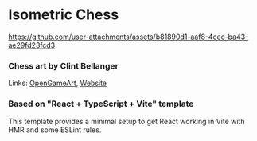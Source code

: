 # Isometric Chess

https://github.com/user-attachments/assets/b81890d1-aaf8-4cec-ba43-ae29fd23fcd3

### Chess art by Clint Bellanger
Links:  [OpenGameArt](https://opengameart.org/content/chess-set-for-gbjam),
[Website](http://clintbellanger.net)

### Based on "React + TypeScript + Vite" template

This template provides a minimal setup to get React working in Vite with HMR and some ESLint rules.
